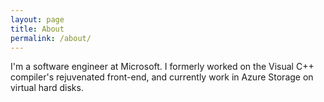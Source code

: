 ```yaml
---
layout: page
title: About
permalink: /about/
---
```


I'm a software engineer at Microsoft. I formerly worked on the Visual C++ compiler's rejuvenated front-end, and currently work in Azure Storage on virtual hard disks.
